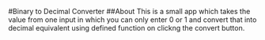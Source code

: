 #Binary to Decimal Converter 
##About 
This is a small app which takes the value from one input in which you can only enter 0 or 1 and convert that into decimal equivalent using defined function on clickng the convert button.